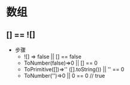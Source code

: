 # 数组

## [] == ![]

- 步骤
  - ![] => false || [] == false
  - ToNumber(false)=>0 || [] == 0
  - ToPrimitive([])=>'' ([].toString()) || '' == 0
  - ToNumber('')=>0 || 0 == 0 // true
